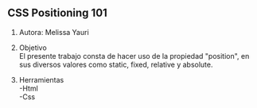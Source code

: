 ## CSS Positioning 101
1. Autora: Melissa Yauri

2. Objetivo  
El presente trabajo consta de hacer uso de la propiedad "position", en sus diversos valores como static, fixed, relative y absolute.

3. Herramientas   
 -Html    
 -Css
